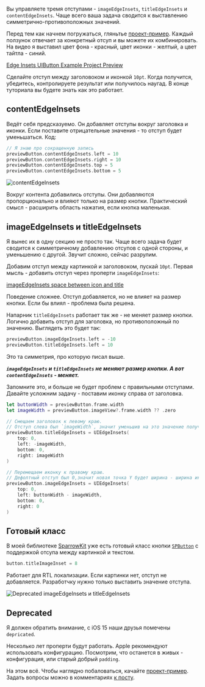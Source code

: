 Вы управляете тремя отступами - `imageEdgeInsets`, `titleEdgeInsets` и `contentEdgeInsets`. Чаще всего ваша задача сводится к выставлению симметрично-противоположных значений.

Перед тем как начнем погружаться, гляньтье [проект-пример](https://cdn.ivanvorobei.by/websites/sparrowcode.io/edge-insets-uibutton/example-project.zip). Каждый ползунок отвечает за конкретный отсуп и вы можете их комбинировать. На видео я выставил цвет фона - красный, цвет иконки - желтый, а цвет тайтла - синий.

[Edge Insets UIButton Example Project Preview](https://cdn.ivanvorobei.by/websites/sparrowcode.io/edge-insets-uibutton/edge-insets-uibutton-example-preview.mov)

Сделайте отступ между заголовоком и иконкой `10pt`. Когда получится, убедитесь, контролируете результат или получилось наугад. В конце туториала вы будете знать как это работает.

## contentEdgeInsets

Ведёт себя предсказуемо. Он добавляет отступы вокруг заголовка и иконки. Если поставите отрицательные значения - то отступ будет уменьшаться. Код:

```swift
// Я знаю про сокращенную запись
previewButton.contentEdgeInsets.left = 10
previewButton.contentEdgeInsets.right = 10
previewButton.contentEdgeInsets.top = 5
previewButton.contentEdgeInsets.bottom = 5
```

![contentEdgeInsets](https://cdn.ivanvorobei.by/websites/sparrowcode.io/edge-insets-uibutton/content-edge-insets.png)

Вокруг контента добавились отступы. Они добавляются пропорционально и влияют только на размер кнопки. Практический смысл - расширить область нажатия, если кнопка маленькая.

## imageEdgeInsets и titleEdgeInsets

Я вынес их в одну секцию не просто так. Чаще всего задача будет сводится к симметричному добавлению отсупов с одной стороны, и уменьшению с другой. Звучит сложно, сейчас разрулим.

Добавим отступ между картинкой и заголовоком, пускай `10pt`. Первая мысль - добавить отступ через проперти `imageEdgeInsets`:

[imageEdgeInsets space between icon and title](https://cdn.ivanvorobei.by/websites/sparrowcode.io/edge-insets-uibutton/image-edge-insets-space-icon-title.mov)

Поведение сложнее. Отступ добавляется, но не влияет на размер кнопки. Если бы влиял - проблема была решена.

Напарник `titleEdgeInsets` работает так же - не меняет размер кнопки. Логично добавить отступ для заголовка, но противоположный по значению. Выглядеть это будет так:

```swift
previewButton.imageEdgeInsets.left = -10
previewButton.titleEdgeInsets.left = 10
```

Это та симметрия, про которую писал выше.

***`imageEdgeInsets` и `titleEdgeInsets` не меняют размер кнопки. А вот `contentEdgeInsets` - меняет.***

Запомните это, и больше не будет проблем с правильными отступами. Давайте усложним задачу - поставим иконку справа от заголовка.

```swift
let buttonWidth = previewButton.frame.width
let imageWidth = previewButton.imageView?.frame.width ?? .zero

// Смещаем заголовок к левому краю. 
// Отступ слева был `imageWidth`, значит уменьшив на это значение получим левый край.
previewButton.titleEdgeInsets = UIEdgeInsets(
    top: 0, 
    left: -imageWidth, 
    bottom: 0, 
    right: imageWidth
)

// Перемещаем иконку к правому краю.
// Дефолтный отступ был 0,значит новая точка Y будет ширина - ширина иконки.
previewButton.imageEdgeInsets = UIEdgeInsets(
    top: 0, 
    left: buttonWidth - imageWidth, 
    bottom: 0, 
    right: 0
)
```

## Готовый класс

В моей библиотеке [SparrowKit](https://github.com/ivanvorobei/SparrowKit) уже есть готовый класс кнопки [`SPButton`](https://github.com/ivanvorobei/SparrowKit/blob/main/Sources/SparrowKit/UIKit/Classes/Buttons/SPButton.swift) с поддержкой отсупа между картинкой и текстом.

```swift
button.titleImageInset = 8
```

Работает для RTL локализации. Если картинки нет, отступ не добавляется. Разработчку нужно только выставить значение отступа.

![Deprecated imageEdgeInsets и titleEdgeInsets](https://cdn.ivanvorobei.by/websites/sparrowcode.io/edge-insets-uibutton/depricated.png)

## Deprecated

Я должен обратить внимание, с iOS 15 наши друзья помечены `depriсated`.

Несколько лет проперти будут работать. Apple рекомендуют использовать конфигурацию. Посмотрим, что останется в живых - конфигурация, или старый добрый `padding`.

На этом всё. Чтобы наглядно побаловаться, качайте [проект-пример](https://cdn.ivanvorobei.by/websites/sparrowcode.io/edge-insets-uibutton/example-project.zip). Задать вопросы можно в комментариях [к посту](https://t.me/sparrowcode/99).

